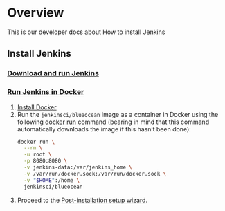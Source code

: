 # Overview

This is our developer docs about How to install Jenkins

## Install Jenkins

### [Download and run Jenkins](https://jenkins.io/doc/pipeline/tour/getting-started/)

### [Run Jenkins in Docker](https://jenkins.io/doc/book/installing/#downloading-and-running-jenkins-in-docker)
1. [Install Docker](../docker/install.md)
2. Run the `jenkinsci/blueocean` image as a container in Docker using the following [docker run](https://docs.docker.com/engine/reference/commandline/run/) command (bearing in mind that this command automatically downloads the image if this hasn’t been done):
    ```bash
    docker run \
      --rm \
      -u root \
      -p 8080:8080 \
      -v jenkins-data:/var/jenkins_home \
      -v /var/run/docker.sock:/var/run/docker.sock \
      -v "$HOME":/home \
      jenkinsci/blueocean
    ```
3. Proceed to the [Post-installation setup wizard](https://jenkins.io/doc/book/installing/#setup-wizard).
       